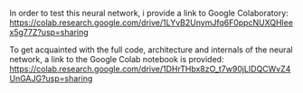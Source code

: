 In order to test this neural network, i provide a link to Google Colaboratory: https://colab.research.google.com/drive/1LYvB2UnymJfq6F0ppcNUXQHleex5g77Z?usp=sharing


To get acquainted with the full code, architecture and internals of the neural network, a link to the Google Colab notebook is provided: https://colab.research.google.com/drive/1DHrTHbx8zO_t7w90jLIDQCWvZ4UnGAJG?usp=sharing

